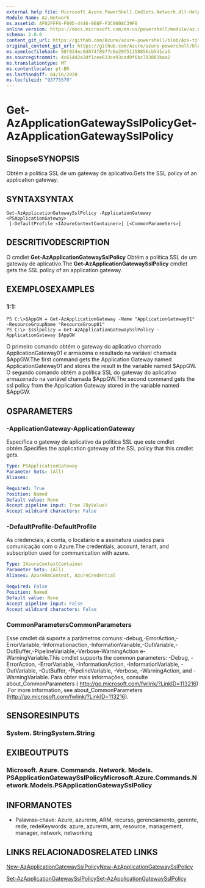 ```yaml
---
external help file: Microsoft.Azure.PowerShell.Cmdlets.Network.dll-Help.xml
Module Name: Az.Network
ms.assetid: AF02FFF8-F00D-4446-968F-F3C9008C39F0
online version: https://docs.microsoft.com/en-us/powershell/module/az.network/get-azapplicationgatewaysslpolicy
schema: 2.0.0
content_git_url: https://github.com/Azure/azure-powershell/blob/Azs-tzl/src/Network/Network/help/Get-AzApplicationGatewaySslPolicy.md
original_content_git_url: https://github.com/Azure/azure-powershell/blob/Azs-tzl/src/Network/Network/help/Get-AzApplicationGatewaySslPolicy.md
ms.openlocfilehash: 98f824ec0d874f8977c6e29f51358856cb5d1ca1
ms.sourcegitcommit: 4c61442a2df1cee633ce93cad9f6bc793803baa2
ms.translationtype: MT
ms.contentlocale: pt-BR
ms.lasthandoff: 04/16/2020
ms.locfileid: "93775570"
---
```

# <span data-ttu-id="53957-101">Get-AzApplicationGatewaySslPolicy</span><span class="sxs-lookup"><span data-stu-id="53957-101">Get-AzApplicationGatewaySslPolicy</span></span>

## <span data-ttu-id="53957-102">Sinopse</span><span class="sxs-lookup"><span data-stu-id="53957-102">SYNOPSIS</span></span>
<span data-ttu-id="53957-103">Obtém a política SSL de um gateway de aplicativo.</span><span class="sxs-lookup"><span data-stu-id="53957-103">Gets the SSL policy of an application gateway.</span></span>

## <span data-ttu-id="53957-104">SYNTAX</span><span class="sxs-lookup"><span data-stu-id="53957-104">SYNTAX</span></span>

```
Get-AzApplicationGatewaySslPolicy -ApplicationGateway <PSApplicationGateway>
 [-DefaultProfile <IAzureContextContainer>] [<CommonParameters>]
```

## <span data-ttu-id="53957-105">DESCRITIVO</span><span class="sxs-lookup"><span data-stu-id="53957-105">DESCRIPTION</span></span>
<span data-ttu-id="53957-106">O cmdlet **Get-AzApplicationGatewaySslPolicy** Obtém a política SSL de um gateway de aplicativo.</span><span class="sxs-lookup"><span data-stu-id="53957-106">The **Get-AzApplicationGatewaySslPolicy** cmdlet gets the SSL policy of an application gateway.</span></span>

## <span data-ttu-id="53957-107">EXEMPLOS</span><span class="sxs-lookup"><span data-stu-id="53957-107">EXAMPLES</span></span>

### <span data-ttu-id="53957-108">1:</span><span class="sxs-lookup"><span data-stu-id="53957-108">1:</span></span>
```
PS C:\>$AppGW = Get-AzApplicationGateway -Name "ApplicationGateway01" -ResourceGroupName "ResourceGroup01"
PS C:\> $sslpolicy = Get-AzApplicationGatewaySslPolicy -ApplicationGateway $AppGW
```

<span data-ttu-id="53957-109">O primeiro comando obtém o gateway do aplicativo chamado ApplicationGateway01 e armazena o resultado na variável chamada $AppGW.</span><span class="sxs-lookup"><span data-stu-id="53957-109">The first command gets the Application Gateway named ApplicationGateway01 and stores the result in the variable named $AppGW.</span></span>
<span data-ttu-id="53957-110">O segundo comando obtém a política SSL do gateway do aplicativo armazenado na variável chamada $AppGW.</span><span class="sxs-lookup"><span data-stu-id="53957-110">The second command gets the ssl policy from the Application Gateway stored in the variable named $AppGW.</span></span>

## <span data-ttu-id="53957-111">OS</span><span class="sxs-lookup"><span data-stu-id="53957-111">PARAMETERS</span></span>

### <span data-ttu-id="53957-112">-ApplicationGateway</span><span class="sxs-lookup"><span data-stu-id="53957-112">-ApplicationGateway</span></span>
<span data-ttu-id="53957-113">Especifica o gateway de aplicativo da política SSL que este cmdlet obtém.</span><span class="sxs-lookup"><span data-stu-id="53957-113">Specifies the application gateway of the SSL policy that this cmdlet gets.</span></span>

```yaml
Type: PSApplicationGateway
Parameter Sets: (All)
Aliases: 

Required: True
Position: Named
Default value: None
Accept pipeline input: True (ByValue)
Accept wildcard characters: False
```

### <span data-ttu-id="53957-114">-DefaultProfile</span><span class="sxs-lookup"><span data-stu-id="53957-114">-DefaultProfile</span></span>
<span data-ttu-id="53957-115">As credenciais, a conta, o locatário e a assinatura usados para comunicação com o Azure.</span><span class="sxs-lookup"><span data-stu-id="53957-115">The credentials, account, tenant, and subscription used for communication with azure.</span></span>

```yaml
Type: IAzureContextContainer
Parameter Sets: (All)
Aliases: AzureRmContext, AzureCredential

Required: False
Position: Named
Default value: None
Accept pipeline input: False
Accept wildcard characters: False
```

### <span data-ttu-id="53957-116">CommonParameters</span><span class="sxs-lookup"><span data-stu-id="53957-116">CommonParameters</span></span>
<span data-ttu-id="53957-117">Esse cmdlet dá suporte a parâmetros comuns:-debug,-ErrorAction,-ErrorVariable,-Informationaction,-InformationVariable,-OutVariable,-OutBuffer,-PipelineVariable,-Verbose-WarningAction e-WarningVariable.</span><span class="sxs-lookup"><span data-stu-id="53957-117">This cmdlet supports the common parameters: -Debug, -ErrorAction, -ErrorVariable, -InformationAction, -InformationVariable, -OutVariable, -OutBuffer, -PipelineVariable, -Verbose, -WarningAction, and -WarningVariable.</span></span> <span data-ttu-id="53957-118">Para obter mais informações, consulte about_CommonParameters ( http://go.microsoft.com/fwlink/?LinkID=113216) .</span><span class="sxs-lookup"><span data-stu-id="53957-118">For more information, see about_CommonParameters (http://go.microsoft.com/fwlink/?LinkID=113216).</span></span>

## <span data-ttu-id="53957-119">SENSORES</span><span class="sxs-lookup"><span data-stu-id="53957-119">INPUTS</span></span>

### <span data-ttu-id="53957-120">System. String</span><span class="sxs-lookup"><span data-stu-id="53957-120">System.String</span></span>

## <span data-ttu-id="53957-121">EXIBE</span><span class="sxs-lookup"><span data-stu-id="53957-121">OUTPUTS</span></span>

### <span data-ttu-id="53957-122">Microsoft. Azure. Commands. Network. Models. PSApplicationGatewaySslPolicy</span><span class="sxs-lookup"><span data-stu-id="53957-122">Microsoft.Azure.Commands.Network.Models.PSApplicationGatewaySslPolicy</span></span>

## <span data-ttu-id="53957-123">INFORMA</span><span class="sxs-lookup"><span data-stu-id="53957-123">NOTES</span></span>
* <span data-ttu-id="53957-124">Palavras-chave: Azure, azurerm, ARM, recurso, gerenciamento, gerente, rede, rede</span><span class="sxs-lookup"><span data-stu-id="53957-124">Keywords: azure, azurerm, arm, resource, management, manager, network, networking</span></span>

## <span data-ttu-id="53957-125">LINKS RELACIONADOS</span><span class="sxs-lookup"><span data-stu-id="53957-125">RELATED LINKS</span></span>

[<span data-ttu-id="53957-126">New-AzApplicationGatewaySslPolicy</span><span class="sxs-lookup"><span data-stu-id="53957-126">New-AzApplicationGatewaySslPolicy</span></span>](./New-AzApplicationGatewaySslPolicy.md)

[<span data-ttu-id="53957-127">Set-AzApplicationGatewaySslPolicy</span><span class="sxs-lookup"><span data-stu-id="53957-127">Set-AzApplicationGatewaySslPolicy</span></span>](./Set-AzApplicationGatewaySslPolicy.md)



